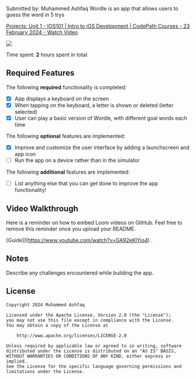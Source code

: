 Submitted by: Muhammed Ashfaq
Wordle is an app that allows users to guess the word in 5 trys


<div>
    <a href="https://www.loom.com/share/e51bd3b35d4c40f6a7f4e2795caf5d14">
      <p>Projects: Unit 1 - IOS101 | Intro to iOS Development | CodePath Courses - 23 February 2024 - Watch Video</p>
    </a>
    <a href="https://www.loom.com/share/e51bd3b35d4c40f6a7f4e2795caf5d14">
      <img style="max-width:300px;" src="https://cdn.loom.com/sessions/thumbnails/e51bd3b35d4c40f6a7f4e2795caf5d14-1708745031136-with-play.gif">
    </a>
</div>
  
Time spent: **2** hours spent in total

## Required Features

The following **required** functionality is completed:

- [x] App displays a keyboard on the screen
- [x] When tapping on the keyboard, a letter is shown or deleted (letter selected)
- [x] User can play a basic version of Wordle, with different goal words each time

The following **optional** features are implemented:

- [x] Improve and customize the user interface by adding a launchscreen and app icon
- [ ] Run the app on a device rather than in the simulator

The following **additional** features are implemented:

- [ ] List anything else that you can get done to improve the app functionality!

## Video Walkthrough

Here is a reminder on how to embed Loom videos on GitHub. Feel free to remove this reminder once you upload your README. 

[Guide]](https://www.youtube.com/watch?v=GA92eKlYio4) .


## Notes

Describe any challenges encountered while building the app.

## License

    Copyright 2024 Muhammed Ashfaq

    Licensed under the Apache License, Version 2.0 (the "License");
    you may not use this file except in compliance with the License.
    You may obtain a copy of the License at

        http://www.apache.org/licenses/LICENSE-2.0

    Unless required by applicable law or agreed to in writing, software
    distributed under the License is distributed on an "AS IS" BASIS,
    WITHOUT WARRANTIES OR CONDITIONS OF ANY KIND, either express or implied.
    See the License for the specific language governing permissions and
    limitations under the License.

